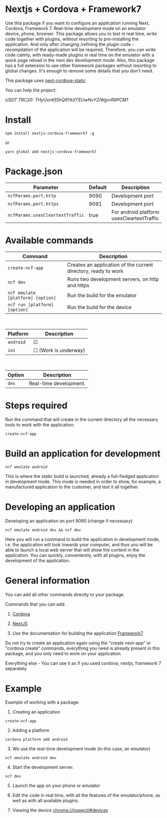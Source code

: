 # Nextjs + Cordova + Framework7

Use this package if you want to configure an application running Next, Cordova, Framework 7.
Real-time development mode on an emulator device, phone, browser.
This package allows you to test in real time, write code together with plugins, without resorting to pre-installing the application. And only after changing /refining the plugin code - recompilation of the application will be required. Therefore, you can write code calmly, with ready-made plugins in real time on the emulator with a quick page reload in the next dev development mode.
Also, this package has a full extension to use other framework packages without resorting to global changes. It's enough to remove some details that you don't need.

This package uses [next-cordova-static](https://www.npmjs.com/package/next-cordova-static)

You can help the project:

_USDT TRC20: THyUxnKfShQ9YkXTEUwNvYZiWgvrR9PCM1_


# Install 
```
npm install nextjs-cordova-framework7 -g
```

or

```
yarn global add nextjs-cordova-framework7
```
# Package.json
Parameter | Default | Description
-- | -- | --
`ncfParams.port.http` | 9090 | Development port
`ncfParams.port.https` | 9091 | Development port
`ncfParams.usesCleartextTraffic` | true | For android platform usesCleartextTraffic

# Available commands
Command | Description
-- | --
`create-ncf-app` | Creates an application of the current directory, ready to work
`ncf dev` | Runs two development servers, on http and https
`ncf emulate [platform] [option]` | Run the build for the emulator
`ncf run [platform] [option]` | Run the build for the device

&nbsp;

Platform | Description
-- | --
`android` | &#9745;
`ios` | &#9744; (Work is underway)

&nbsp;

Option | Description
-- | --
`dev` | Real-time development. 

# Steps required

Run the command that will create in the current directory all the necessary tools to work with the application:
```
create-ncf-app
```


# Build an application for development
```
ncf emulate android
```
This is where the static build is launched, already a full-fledged application in development mode. This mode is needed in order to show, for example, a manufactured application to the customer, and test it all together.


# Developing an application
Developing an application on port 9090 (change if necessary)
```
ncf emulate android dev && ncf dev
```
Here you will run a command to build the application in development mode, i.e. the application will look towards your computer, and thus you will be able to launch a local web server that will show the content in the application. You can quickly, conveniently, with all plugins, enjoy the development of the application.



# General information

You can add all other commands directly to your package.

Commands that you can add:

1. [Cordova](https://cordova.apache.org/docs/en/latest/)

2. [NextJS](https://nextjs.org/docs/getting-started)

3. Use the documentation for building the application [Framework7](https://framework7.io/react/)

Do not try to create an application again using the "create next-app" or "cordova create" commands, everything you need is already present in this package, and you only need to work on your application.

Everything else - You can use it as if you used cordova, nextjs, framework 7 separately

# Example

Example of working with a package:

1. Creating an application
```
create-ncf-app
```

2. Adding a platform
```
cordova platform add android
```

3. We use the real-time development mode (in this case, an emulator)
```
ncf emulate android dev
```

4. Start the development server:
```
ncf dev
```

5. Launch the app on your phone or emulator

6. Edit the code in real time, with all the features of the emulator/phone, as well as with all available plugins.

7. Viewing the device [chrome://inspect/#devices](chrome://inspect/#devices)
